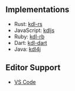 <section class="kdl-section" id="implementations">

## Implementations

* Rust: [kdl-rs](https://github.com/kdl-org/kdl-rs)
* JavaScript: [kdljs](https://github.com/kdl-org/kdljs)
* Ruby: [kdl-rb](https://github.com/jellymann/kdl-rb)
* Dart: [kdl-dart](https://github.com/jellymann/kdl-dart)
* Java: [kdl4j](https://github.com/hkolbeck/kdl4j)

## Editor Support

* [VS Code](https://marketplace.visualstudio.com/items?itemName=kdl-org.kdl&ssr=false#review-details)

</section>
